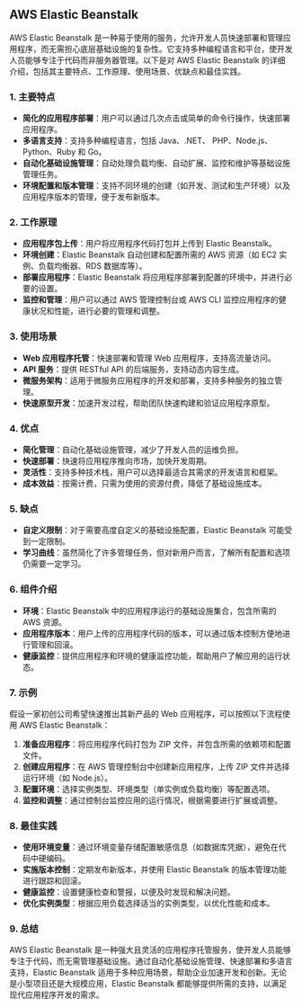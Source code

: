 ## AWS Elastic Beanstalk

AWS Elastic Beanstalk 是一种易于使用的服务，允许开发人员快速部署和管理应用程序，而无需担心底层基础设施的复杂性。它支持多种编程语言和平台，使开发人员能够专注于代码而非服务器管理。以下是对 AWS Elastic Beanstalk 的详细介绍，包括其主要特点、工作原理、使用场景、优缺点和最佳实践。

### 1. **主要特点**

- **简化的应用程序部署**：用户可以通过几次点击或简单的命令行操作，快速部署应用程序。
- **多语言支持**：支持多种编程语言，包括 Java、.NET、 PHP、Node.js、Python、Ruby 和 Go。
- **自动化基础设施管理**：自动处理负载均衡、自动扩展、监控和维护等基础设施管理任务。
- **环境配置和版本管理**：支持不同环境的创建（如开发、测试和生产环境）以及应用程序版本的管理，便于发布新版本。

### 2. **工作原理**

- **应用程序包上传**：用户将应用程序代码打包并上传到 Elastic Beanstalk。
- **环境创建**：Elastic Beanstalk 自动创建和配置所需的 AWS 资源（如 EC2 实例、负载均衡器、RDS 数据库等）。
- **部署应用程序**：Elastic Beanstalk 将应用程序部署到配置的环境中，并进行必要的设置。
- **监控和管理**：用户可以通过 AWS 管理控制台或 AWS CLI 监控应用程序的健康状况和性能，进行必要的管理和调整。

### 3. **使用场景**

- **Web 应用程序托管**：快速部署和管理 Web 应用程序，支持高流量访问。
- **API 服务**：提供 RESTful API 的后端服务，支持动态内容生成。
- **微服务架构**：适用于微服务应用程序的开发和部署，支持多种服务的独立管理。
- **快速原型开发**：加速开发过程，帮助团队快速构建和验证应用程序原型。

### 4. **优点**

- **简化管理**：自动化基础设施管理，减少了开发人员的运维负担。
- **快速部署**：快速将应用程序推向市场，加快开发周期。
- **灵活性**：支持多种技术栈，用户可以选择最适合其需求的开发语言和框架。
- **成本效益**：按需计费，只需为使用的资源付费，降低了基础设施成本。

### 5. **缺点**

- **自定义限制**：对于需要高度自定义的基础设施配置，Elastic Beanstalk 可能受到一定限制。
- **学习曲线**：虽然简化了许多管理任务，但对新用户而言，了解所有配置和选项仍需要一定学习。

### 6. **组件介绍**

- **环境**：Elastic Beanstalk 中的应用程序运行的基础设施集合，包含所需的 AWS 资源。
- **应用程序版本**：用户上传的应用程序代码的版本，可以通过版本控制方便地进行管理和回滚。
- **健康监控**：提供应用程序和环境的健康监控功能，帮助用户了解应用的运行状态。

### 7. **示例**

假设一家初创公司希望快速推出其新产品的 Web 应用程序，可以按照以下流程使用 AWS Elastic Beanstalk：

1. **准备应用程序**：将应用程序代码打包为 ZIP 文件，并包含所需的依赖项和配置文件。
2. **创建应用程序**：在 AWS 管理控制台中创建新应用程序，上传 ZIP 文件并选择运行环境（如 Node.js）。
3. **配置环境**：选择实例类型、环境类型（单实例或负载均衡）等配置选项。
4. **监控和调整**：通过控制台监控应用的运行情况，根据需要进行扩展或调整。

### 8. **最佳实践**

- **使用环境变量**：通过环境变量存储配置敏感信息（如数据库凭据），避免在代码中硬编码。
- **实施版本控制**：定期发布新版本，并使用 Elastic Beanstalk 的版本管理功能进行跟踪和回滚。
- **健康监控**：设置健康检查和警报，以便及时发现和解决问题。
- **优化实例类型**：根据应用负载选择适当的实例类型，以优化性能和成本。

### 9. **总结**

AWS Elastic Beanstalk 是一种强大且灵活的应用程序托管服务，使开发人员能够专注于代码，而无需管理基础设施。通过自动化基础设施管理、快速部署和多语言支持，Elastic Beanstalk 适用于多种应用场景，帮助企业加速开发和创新。无论是小型项目还是大规模应用，Elastic Beanstalk 都能够提供所需的支持，以满足现代应用程序开发的需求。
